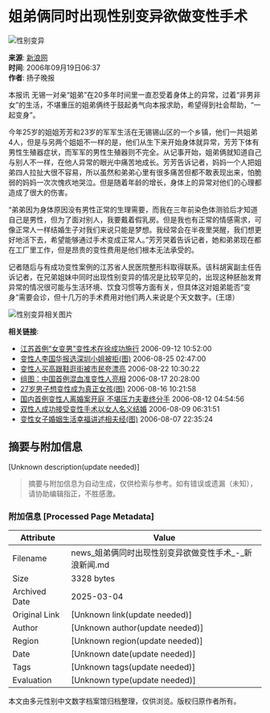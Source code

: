 # 姐弟俩同时出现性别变异欲做变性手术

![性别变异](http://image2.sina.com.cn/dy/31/1_1-31-479_2002112210137.gif)

**来源**: [新浪网](http://www.sina.com.cn)  
**时间**: 2006年09月19日06:37  
**作者**: 扬子晚报  

本报讯 无锡一对亲“姐弟”在20多年时间里一直忍受着身体上的异常，过着“非男非女”的生活，不堪重压的姐弟俩终于鼓起勇气向本报求助，希望得到社会帮助，“一起变身”。

今年25岁的姐姐芳芳和23岁的军军生活在无锡锡山区的一个乡镇，他们一共姐弟4人，但是与另两个姐姐不一样的是，他们从生下来开始身体就异常，芳芳下体有男性生殖器症状，而军军的男性生殖器则不完全。从记事开始，姐弟俩就知道自己与别人不一样，在他人异常的眼光中痛苦地成长。芳芳告诉记者，妈妈一个人把姐弟四人拉扯大很不容易，所以虽然和弟弟心里有很多痛苦但都不敢表现出来，怕脆弱的妈妈一次次愧疚地哭泣。但是随着年龄的增长，身体上的异常对他们的心理都造成了很大的伤害。

“弟弟因为身体原因没有男性正常的生理需要，而我在三年前染色体测验后才知道自己是男性，但为了面对别人，我要戴着假乳房。但是我也有正常的情感需求，可像正常人一样结婚生子对我们来说只能是梦想。我经常会在半夜里哭醒，我们想更好地活下去，希望能够通过手术变成正常人。”芳芳哭着告诉记者，她和弟弟现在都在工厂里工作，但是昂贵的变性费用是他们根本无法承受的。

记者随后与有成功变性案例的江苏省人民医院整形科取得联系。该科胡寅副主任告诉记者，在兄弟姐妹中同时出现性别变异的情况是比较罕见的，出现这种胚胎发育异常的情况很可能与生活环境、饮食习惯等方面有关，但具体这对姐弟能否“变身”需要会诊，但十几万的手术费用对他们两人来说是个天文数字。(王璟）

![性别变异相关图片](http://ad4.sina.com.cn/shc/xfrd_01.GIF)

**相关链接**:
- [江苏首例“女变男”变性术在徐成功施行](http://news.sina.com.cn/c/2006-09-12/105210988103.shtml) 2006-09-12 10:52:00
- [变性人李国华报选深圳小姐被拒(图)](http://news.sina.com.cn/s/2006-08-25/02479841568s.shtml) 2006-08-25 02:47:00
- [变性人买高跟鞋逛街被市民夸漂亮](http://news.sina.com.cn/s/2006-08-22/103010794405.shtml) 2006-08-22 10:30:22
- [组图：中国首例混血准变性人亮相](http://news.sina.com.cn/s/2006-08-17/20289777959s.shtml) 2006-08-17 20:28:00
- [27岁男子想变性成为真正女孩(图)](http://news.sina.com.cn/s/2006-08-16/102110740485.shtml) 2006-08-16 10:21:58
- [国内首例变性人离婚案开庭 不堪压力夫妻终分手](http://news.sina.com.cn/s/2006-08-12/04549726903s.shtml) 2006-08-12 04:54:56
- [双性人成功接受变性手术以女人名义结婚](http://news.sina.com.cn/s/2006-08-09/06319696935s.shtml) 2006-08-09 06:31:51
- [变性女子婚姻生活幸福讲述相夫经(图)](http://news.sina.com.cn/s/2006-08-07/223510654940.shtml) 2006-08-07 22:35:24
<!-- tcd_original_link http://news.sina.com.cn/s/2006-09-19/063710053613s.shtml -->


## 摘要与附加信息

<!-- tcd_abstract -->
[Unknown description(update needed)]
<!-- tcd_abstract_end -->

> 摘要与附加信息为自动生成，仅供检索与参考。如有错误或遗漏（未知），请协助编辑指正，不胜感激。

### 附加信息 [Processed Page Metadata]

| Attribute       | Value                                  |
|-----------------|----------------------------------------|
| Filename        | news_姐弟俩同时出现性别变异欲做变性手术_-_新浪新闻.md                             |
| Size            | 3328 bytes                           |
| Archived Date   | 2025-03-04                             |
| Original Link   | [Unknown link(update needed)]                       |
| Author          | [Unknown author(update needed)]                               |
| Region          | [Unknown region(update needed)]                               |
| Date            | [Unknown date(update needed)]                                 |
| Tags            | [Unknown tags(update needed)]                                 |
| Evaluation            | [Unknown type(update needed)]                                 |
<!-- tcd_table_end -->

本文由多元性别中文数字档案馆归档整理，仅供浏览。版权归原作者所有。
